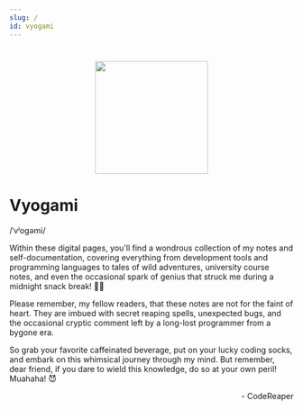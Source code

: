 ```yaml
---
slug: /
id: vyogami
---
```


# 

<p align="center">
<img src="img/vyogami.png" width="200"></img>
<h1>Vyogami</h1>
/ˈvʲoɡəmi/
</p>

Within these digital pages, you'll find a wondrous collection of my notes and self-documentation, covering everything from development tools and programming languages to tales of wild adventures, university course notes, and even the occasional spark of genius that struck me during a midnight snack break! 🍕🚀

Please remember, my fellow readers, that these notes are not for the faint of heart. They are imbued with secret reaping spells, unexpected bugs, and the occasional cryptic comment left by a long-lost programmer from a bygone era.

So grab your favorite caffeinated beverage, put on your lucky coding socks, and embark on this whimsical journey through my mind. But remember, dear friend, if you dare to wield this knowledge, do so at your own peril! Muahaha! 😈

<p align="right">- CodeReaper</p>
